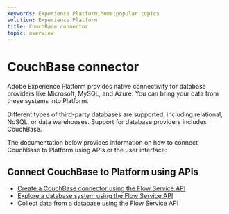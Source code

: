 ```yaml
---
keywords: Experience Platform;home;popular topics
solution: Experience Platform
title: CouchBase connector
topic: overview
---
```


# CouchBase connector

Adobe Experience Platform provides native connectivity for database providers like Microsoft, MySQL, and Azure. You can bring your data from these systems into Platform.

Different types of third-party databases are supported, including relational, NoSQL, or data warehouses. Support for database providers includes CouchBase.

The documentation below provides information on how to connect CouchBase to Platform using APIs or the user interface:

## Connect CouchBase to Platform using APIs

- [Create a CouchBase connector using the Flow Service API](../../tutorials/api/create/databases/couchbase.md)
- [Explore a database system using the Flow Service API](../../tutorials/api/explore/database-nosql.md)
- [Collect data from a database using the Flow Service API](../../tutorials/api/collect/database-nosql.md)